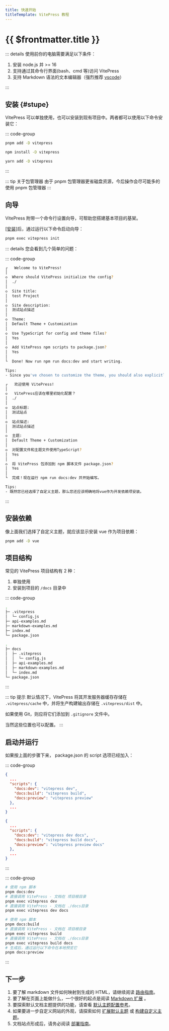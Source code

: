 ```yaml
---
title: 快速开始
titleTemplate: VitePress 教程
---
```


# {{ $frontmatter.title }}

::: details 使用前你的电脑需要满足以下条件：

1. 安装 node.js 并 >= 16
2. 支持通过其命令行界面(bash、cmd 等)访问 VitePress
3. 支持 Markdown 语法的文本编辑器（强烈推荐 [vscode](/other/vscode/)）

:::

## 安装 {#stupe}

VitePress 可以单独使用，也可以安装到现有项目中。两者都可以使用以下命令安装它：

::: code-group

```bash [pnpm]
pnpm add -D vitepress
```

```bash [npm]
npm install -D vitepress
```

```bash [yarn]
yarn add -D vitepress
```

:::

::: tip 关于包管理器
由于 pnpm 包管理器更省磁盘资源，今后操作会尽可能多的使用 pnpm 包管理器
:::

## 向导

VitePress 附带一个命令行设置向导，可帮助您搭建基本项目的基架。

[[安装]](#stupe)后，通过运行以下命令启动向导：

```bash
pnpm exec vitepress init
```

::: details 您会看到几个简单的问题：

::: code-group

```bash [英文]
┌   Welcome to VitePress!
│
◇  Where should VitePress initialize the config?
│  ./
│
◇  Site title:
│  test Project
│
◇  Site description:
│  测试站点描述
│
◇  Theme:
│  Default Theme + Customization
│
◇  Use TypeScript for config and theme files?
│  Yes
│
◇  Add VitePress npm scripts to package.json?
│  Yes
│
└  Done! Now run npm run docs:dev and start writing.

Tips:
- Since you've chosen to customize the theme, you should also explicitly install vue as a dev dependency.
```

```bash [中文]
┌   欢迎使用 VitePress!
│
◇   VitePress应该在哪里初始化配置？
│  ./
│
◇  站点标题:
│  测试站点
│
◇  站点描述:
│  测试站点描述
│
◇  主题:
│  Default Theme + Customization
│
◇  对配置文件和主题文件使用TypeScript?
│  Yes
│
◇  将 VitePress 包添加到 npm 脚本文件 package.json?
│  Yes
│
└  完成！现在运行 npm run docs:dev 并开始编写。

Tips:
- 既然您已经选择了自定义主题，那么您还应该明确地将vue作为开发依赖项安装。
```

:::

## 安装依赖

像上面我们选择了自定义主题，就应该显示安装 vue 作为项目依赖：

```bash
pnpm add -D vue
```

## 项目结构

常见的 VitePress 项目结构有 2 种：

1. 单独使用
2. 安装到项目的 `/docs` 目录中

::: code-group

```bash [独立项目]
.
├─ .vitepress
│  └─ config.js
├─ api-examples.md
├─ markdown-examples.md
├─ index.md
└─ package.json

```

```bash [docs目录]
.
├─ docs
│  ├─ .vitepress
│  │  └─ config.js
│  ├─ api-examples.md
│  ├─ markdown-examples.md
│  └─ index.md
└─ package.json

```

:::

::: tip 提示
默认情况下，VitePress 将其开发服务器缓存存储在 `.vitepress/cache` 中，并将生产构建输出存储在 `.vitepress/dist` 中。

如果使用 Git，则应将它们添加到 `.gitignore` 文件中。

当然这些位置也可以配置。
:::

## 启动并运行

如果按上面的步骤下来， package.json 的 script 选项已经加入：

::: code-group

```json [项目根目录]
{
  ...
  "scripts": {
    "docs:dev": "vitepress dev",
    "docs:build": "vitepress build",
    "docs:preview": "vitepress preview"
  },
  ...
}
```

```json [./docs目录]
{
  ...
  "scripts": {
    "docs:dev": "vitepress dev docs",
    "docs:build": "vitepress build docs",
    "docs:preview": "vitepress preview docs"
  },
  ...
}
```

:::

::: code-group

```bash [开发环境]
# 使用 npm 脚本
pnpm docs:dev
# 直接调用 VitePress - 文档在 项目根目录
pnpm exec vitepress dev
# 直接调用 VitePress - 文档在 ./docs目录
pnpm exec vitepress dev docs
```

```bash [构建打包]
# 使用 npm 脚本
pnpm docs:build
# 直接调用 VitePress - 文档在 项目根目录
pnpm exec vitepress build
# 直接调用 VitePress - 文档在 ./docs目录
pnpm exec vitepress build docs
# 生成后，通过运行以下命令在本地预览它
pnpm docs:preview
```

:::

## 下一步

1. 要了解 markdown 文件如何映射到生成的 HTML，请继续阅读 [路由指南](/other/vitepress/route)。
2. 要了解在页面上能做什么，一个很好的起点是阅读 [Markdown 扩展](/other/vitepress/md) 。
3. 要探索默认文档主题提供的功能，请查看 [默认主题配置参考](/other/vitepress/config/default-theme)。
4. 如果要进一步自定义网站的外观，请探索如何 [扩展默认主题](https://vitepress.dev/guide/extending-default-theme) 或 [构建自定义主题](https://vitepress.dev/guide/custom-theme)。
5. 文档站点形成后，请务必阅读 [部署指南](/other/vitepress/deploy)。
